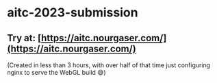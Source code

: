 # aitc-2023-submission
## Try at: [https://aitc.nourgaser.com/](https://aitc.nourgaser.com/)

(Created in less than 3 hours, with over half of that time just configuring nginx to serve the WebGL build 😅)
